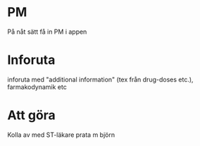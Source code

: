# PM

På nåt sätt få in PM i appen

# Inforuta

inforuta med "additional information" (tex från drug-doses etc.), farmakodynamik etc

# Att göra

Kolla av med ST-läkare
prata m björn